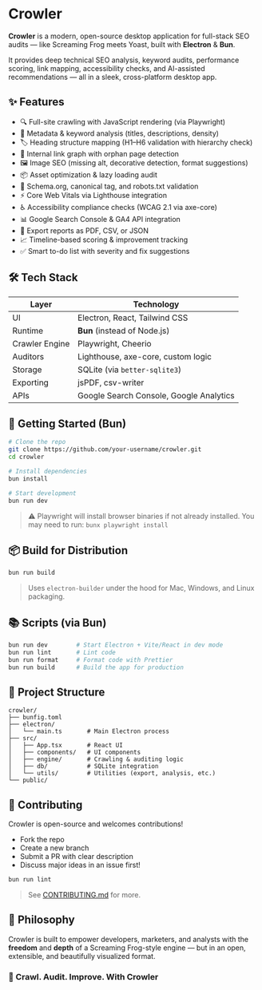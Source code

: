 # Crowler

**Crowler** is a modern, open-source desktop application for full-stack SEO audits — like Screaming Frog meets Yoast, built with **Electron** & **Bun**.

It provides deep technical SEO analysis, keyword audits, performance scoring, link mapping, accessibility checks, and AI-assisted recommendations — all in a sleek, cross-platform desktop app.

## ✨ Features

- 🔍 Full-site crawling with JavaScript rendering (via Playwright)
- 🧠 Metadata & keyword analysis (titles, descriptions, density)
- 🏷️ Heading structure mapping (H1–H6 validation with hierarchy check)
- 🔗 Internal link graph with orphan page detection
- 🖼️ Image SEO (missing alt, decorative detection, format suggestions)
- 📦 Asset optimization & lazy loading audit
- 🔧 Schema.org, canonical tag, and robots.txt validation
- ⚡ Core Web Vitals via Lighthouse integration
- ♿ Accessibility compliance checks (WCAG 2.1 via axe-core)
- 📊 Google Search Console & GA4 API integration
- 📁 Export reports as PDF, CSV, or JSON
- 📈 Timeline-based scoring & improvement tracking
- ✅ Smart to-do list with severity and fix suggestions

## 🛠️ Tech Stack

| Layer           | Technology                                |
|----------------|--------------------------------------------|
| UI              | Electron, React, Tailwind CSS              |
| Runtime         | **Bun** (instead of Node.js)               |
| Crawler Engine  | Playwright, Cheerio                        |
| Auditors        | Lighthouse, axe-core, custom logic         |
| Storage         | SQLite (via `better-sqlite3`)              |
| Exporting       | jsPDF, csv-writer                          |
| APIs            | Google Search Console, Google Analytics    |

## 🚀 Getting Started (Bun)

```bash
# Clone the repo
git clone https://github.com/your-username/crowler.git
cd crowler

# Install dependencies
bun install

# Start development
bun run dev
````

> ⚠️ Playwright will install browser binaries if not already installed. You may need to run:
> `bunx playwright install`

## 📦 Build for Distribution

```bash
bun run build
```

> Uses `electron-builder` under the hood for Mac, Windows, and Linux packaging.

## 📚 Scripts (via Bun)

```bash
bun run dev        # Start Electron + Vite/React in dev mode
bun run lint       # Lint code
bun run format     # Format code with Prettier
bun run build      # Build the app for production
```

## 📂 Project Structure

```
crowler/
├── bunfig.toml
├── electron/
│   └── main.ts       # Main Electron process
├── src/
│   ├── App.tsx       # React UI
│   ├── components/   # UI components
│   ├── engine/       # Crawling & auditing logic
│   ├── db/           # SQLite integration
│   └── utils/        # Utilities (export, analysis, etc.)
└── public/
```

## 🤝 Contributing

Crowler is open-source and welcomes contributions!

* Fork the repo
* Create a new branch
* Submit a PR with clear description
* Discuss major ideas in an issue first!

```bash
bun run lint
```

> See [CONTRIBUTING.md](CONTRIBUTING.md) for more.

## 🧠 Philosophy

Crowler is built to empower developers, marketers, and analysts with the **freedom** and **depth** of a Screaming Frog-style engine — but in an open, extensible, and beautifully visualized format.

### 🐾 Crawl. Audit. Improve. With **Crowler**
